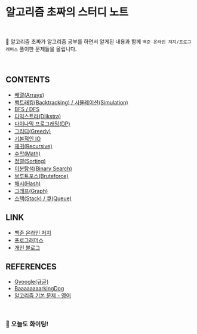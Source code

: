 # 알고리즘 초짜의 스터디 노트

<br>

:hibiscus: 알고리즘 초짜가 알고리즘 공부를 하면서 알게된 내용과 함께 `백준 온라인 저지/프로그래머스` 풀이한 문제들을 올립니다.

<br>

## CONTENTS

- [배열(Arrays)](https://github.com/hoon-e/algorithm/tree/master/src/BOJ/about_arr)
- [백트래킹(Backtracking) / 시뮬레이션(Simulation)](https://github.com/hoon-e/algorithm/tree/master/src/BOJ/backtracking)
- [BFS / DFS](https://github.com/hoon-e/algorithm/tree/master/src/BOJ/DFS_BFS)
- [다익스트라(Dijkstra)](https://github.com/hoon-e/algorithm/tree/master/src/BOJ/dijkstra)
- [다이나믹 프로그래밍(DP)](https://github.com/hoon-e/algorithm/tree/master/src/BOJ/DP)
- [그리디(Greedy)](https://github.com/hoon-e/algorithm/tree/master/src/BOJ/greedy)
- [기본적인 IO](https://github.com/hoon-e/algorithm/tree/master/src/BOJ/io)
- [재귀(Recursive)](https://github.com/hoon-e/algorithm/tree/master/src/BOJ/recur)
- [수학(Math)](https://github.com/hoon-e/algorithm/tree/master/src/BOJ/mathematics)
- [정렬(Sorting)](https://github.com/hoon-e/algorithm/tree/master/src/BOJ/sort)
- [이분탐색(Binary Search)](https://github.com/hoon-e/algorithm/tree/master/src/BOJ/bsearch)
- [브루트포스(Bruteforce)](https://github.com/hoon-e/algorithm/tree/master/src/BOJ/bruteforce)
- [해시(Hash)](https://github.com/hoon-e/algorithm/tree/master/src/BOJ/hash)
- [그래프(Graph)](https://github.com/hoon-e/algorithm/tree/master/src/BOJ/graph)
- [스택(Stack) / 큐(Queue)](https://github.com/hoon-e/algorithm/tree/master/src/BOJ/Stack_Queue)

## LINK

- [백준 온라인 저지](https://www.acmicpc.net/)
- [프로그래머스](https://programmers.co.kr/)
- [개인 블로그](https://hoon-e.github.io/)

## REFERENCES

- [Gyoogle(규글)](https://kim6394.tistory.com/) 
- [BaaaaaaaarkingDog](https://blog.encrypted.gg/)
- [알고리즘 기본 문제 - 영어](https://www.programcreek.com/2012/11/top-10-algorithms-for-coding-interview/) 

<br>

### :hibiscus: 오늘도 화이팅!